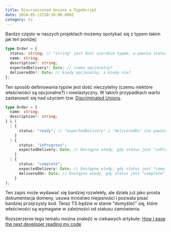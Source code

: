 ```yaml
---
title: Discriminated Unions w TypeScript
date: 2024-05-11T10:10:00.000Z
category: ts
---
```


Bardzo często w naszych projektach możemy spotykać się z typem takim jak ten poniżej:

```typescript
type Order = {
  status: string; // "string" jest dość szerokim typem, a pewnie statusy zamówień są ograniczone do kilku wartości
  name: string;
  description?: string;
  expectedDelivery?: Date; // czemu opcjonalny?
  deliveredOn?: Date; // kiedy opcjonalny, a kiedy nie?
};
```

Ten sposób definiowania typów jest dość nieczytelny (czemu niektóre właściwości są opcjonalne?) i nieelastyczny. W takich przypadkach warto zastanowić się nad użyciem tzw. [Discriminated Unions](https://www.typescriptlang.org/docs/handbook/2/narrowing.html#discriminated-unions).

```typescript
type Order = {
  name: string;
  description?: string;
} & (
  | {
      status: "ready"; // "expectedDelivery" i "deliveredOn" nie powinny tutaj się poajawić
    }
  | {
      status: "inProgress";
      expectedDelivery: Date; // Dostępne wtedy, gdy status jest "inProgress"
    }
  | {
      status: "complete";
      expectedDelivery: Date; // Dostępne wtedy, gdy status jest "complete"
      deliveredOn: Date; // Dostępne wtedy, gdy status jest "complete"
    }
);
```

Ten zapis może wydawać się bardziej rozwlekły, ale działa już jako prosta dokumentacja domeny, usuwa mnóstwo niejasności i pozwala pisać bardziej przejrzysty kod. Teraz TS będzie w stanie "domyśleć" się, które właściwości są wymagane w zależności od statusu zamówienia.

Rozszerzenie tego tematu można znaleźć w ciekawych artykule: [How I ease the next developer reading my code](https://dev.to/noriste/how-i-ease-the-next-developer-reading-my-code-1986)
